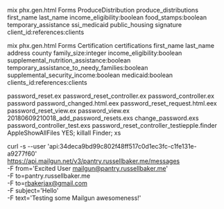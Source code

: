 mix phx.gen.html Forms ProduceDistribution produce_distributions first_name last_name income_eligibility:boolean food_stamps:boolean temporary_assistance ssi_medicaid public_housing signature client_id:references:clients


mix phx.gen.html Forms Certification certifications first_name last_name address county family_size:integer income_eligibility:boolean supplemental_nutrition_assistance:boolean temporary_assistance_to_needy_families:boolean supplemental_security_income:boolean medicaid:boolean clients_id:references:clients



password_reset.ex
password_reset_controller.ex
password_controller.ex
password
password_changed.html.eex
password_reset_request.html.eex
password_reset_view.ex
password_view.ex
20180609210018_add_password_resets.exs
change_password.exs
password_controller_test.exs
password_reset_controller_testiepple.finder AppleShowAllFiles YES; killall Finder;
xs




curl -s --user 'api:34deca9bd99c802f48ff517c0d1ec3fc-c1fe131e-a9277f60' \
    https://api.mailgun.net/v3/pantry.russellbaker.me/messages \
    -F from='Excited User <mailgun@pantry.russellbaker.me>' \
    -F to=pantry.russellbaker.me \
    -F to=rbakerjax@gmail.com \
    -F subject='Hello' \
    -F text='Testing some Mailgun awesomeness!'
